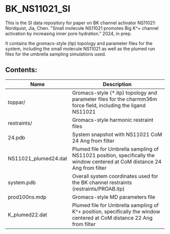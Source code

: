 # BK_NS11021_SI
This is the SI data repository for paper on BK channel activator NS11021: Nordquist, Jia, Chen. "Small molecule NS11021 promotes Big K^+ channel activation by increasing inner pore hydration." 2024, in prep.

It contains the gromacs-style (itp) topology and parameter files for the system, including the small molecule NS11021 as well as the plumed run files for the umbrella sampling simulations used.

## Contents:
| Name          | Description |
|---------------|-------------|
| toppar/       | Gromacs-style (*.itp) topology and parameter files for the charmm36m force field, including the ligand NS11021 | 
| restraints/   | Gromacs-style harmonic restraint files |
| 24.pdb        | System snapshot with NS11021 CoM 24 Ang from filter |
| NS11021_plumed24.dat  | Plumed file for Umbrella sampling of NS11021 position, specifically the window centered at CoM distance 24 Ang from filter | 
| system.pdb    | Overall system coordinates used for the BK channel restraints (restraints/PROAB.itp) |
| prod100ns.mdp | Gromacs-style MD parameters file |
| K_plumed22.dat | Plumed file for Umbrella sampling of K^+ position, specifically the window centered at CoM distance 22 Ang from filter | 
